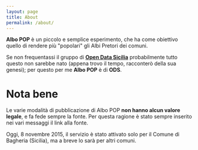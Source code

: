 ```yaml
---
layout: page
title: About
permalink: /about/
---
```


**Albo POP** è un piccolo e semplice esperimento, che ha come obiettivo quello di rendere più "popolari" gli Albi Pretori dei comuni.

Se non frequentassi il gruppo di **[Open Data Sicilia](http://opendatasicilia.it/)** probabilmente tutto questo non sarebbe nato (appena trovo il tempo, racconterò della sua genesi); per questo per me **Albo POP** è di **ODS**.

# Nota bene

Le varie modalità di pubblicazione di Albo POP **non hanno alcun valore legale**, e fa fede sempre la fonte. Per questa ragione è stato sempre inserito nei vari messaggi il link alla fonte.

Oggi, 8 novembre 2015, il servizio è stato attivato solo per il Comune di Bagheria (Sicilia), ma a breve lo sarà per altri comuni.
